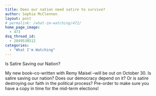 ```yaml
---
title: Does our nation need satire to survive?
author: Sophia McClennen
layout: post
# permalink: /what-im-watching/472/
home_page_image:
  - 473
dsq_thread_id:
  - 2849538512
categories:
  - "What I'm Watching"
---
```

Is Satire Saving our Nation?

My new book&#8211;co-written with Remy Maisel &#8211;will be out on October 30. Is satire saving our nation? Does our democracy depend on it? Or is satire destroying our faith in the political process? Pre-order to make sure you have a copy in time for the mid-term elections!